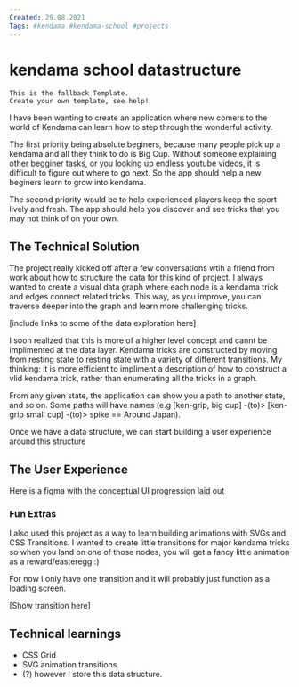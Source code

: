 ```yaml
---
Created: 29.08.2021
Tags: #kendama #kendama-school #projects
---
```


# kendama school datastructure

```
This is the fallback Template.
Create your own template, see help!
```

I have been wanting to create an application where new comers to the world of Kendama can learn how to step through the wonderful activity.

The first priority being absolute beginers, because many people pick up a kendama and all they think to do is Big Cup. Without someone explaining other begginer tasks, or you looking up endless youtube videos, it is difficult to figure out where to go next. So the app should help a new beginers learn to grow into kendama.

The second priority would be to help experienced players keep the sport lively and fresh. The app should help you discover and see tricks that you may not think of on your own.

## The Technical Solution

The project really kicked off after a few conversations wtih a friend from work about how to structure the data for this kind of project. I always wanted to create a visual data graph where each node is a kendama trick and edges connect related tricks. This way, as you improve, you can traverse deeper into the graph and learn more challenging tricks.

[include links to some of the data exploration here]

I soon realized that this is more of a higher level concept and cannt be implimented at the data layer. Kendama tricks are constructed by moving from resting state to resting state with a variety of different transitions. My thinking: it is more efficient to impliment a description of how to construct a vlid kendama trick, rather than enumerating all the tricks in a graph.

From any given state, the application can show you a path to another state, and so on. Some paths will have names (e.g [ken-grip, big cup] -(to)> [ken-grip small cup] -(to)> spike == Around Japan).

Once we have a data structure, we can start building a user experience around this structure

## The User Experience

Here is a figma with the conceptual UI progression laid out

### Fun Extras

I also used this project as a way to learn building animations with SVGs and CSS Transitions. I wanted to create little transitions for major kendama tricks so when you land on one of those nodes, you will get a fancy little animation as a reward/easteregg :)

For now I only have one transition and it will probably just function as a loading screen.

[Show transition here]

## Technical learnings

-   CSS Grid
-   SVG animation transitions
-   (?) however I store this data structure.
